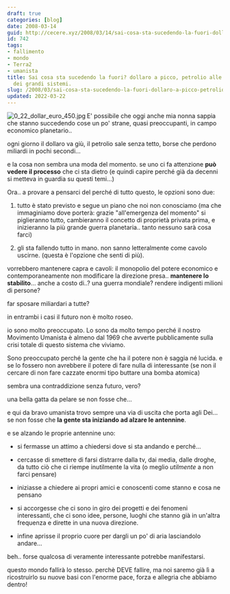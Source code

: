 ```yaml
---
draft: true
categories: [blog]
date: 2008-03-14
guid: http://cecere.xyz/2008/03/14/sai-cosa-sta-sucedendo-la-fuori-dollaro-a-picco-petrolio-alle-stelle-fallimento-dei-grandi-sistemi/
id: 742
tags:
- fallimento
- mondo
- Terra2
- umanista
title: Sai cosa sta sucedendo la fuori? dollaro a picco, petrolio alle stelle, fallimento
  dei grandi sistemi.
slug: /2008/03/sai-cosa-sta-sucedendo-la-fuori-dollaro-a-picco-petrolio-alle-stelle-fallimento-dei-grandi-sistemi/
updated: 2022-03-22
---
```


<img src='http://cecere.xyz/wp-content/uploads/sites/3/2008/03/0_22_dollar_euro_450.jpg' alt='0_22_dollar_euro_450.jpg' align="left" />E' possibile che oggi anche mia nonna sappia che stanno succedendo cose un po' strane, quasi preoccupanti, in campo economico planetario..
  
ogni giorno il dollaro va giù, il petrolio sale senza tetto, borse che perdono miliardi in pochi secondi…
  
e la cosa non sembra una moda del momento. se uno ci fa attenzione **può vedere il processo** che ci sta dietro (e quindi capire perché già da decenni si metteva in guardia su questi temi…)

Ora.. a provare a pensarci del perché di tutto questo, le opzioni sono due:
  
1) tutto è stato previsto e segue un piano che noi non conosciamo (ma che immaginiamo dove porterà: grazie "all'emergenza del momento" si piglieranno tutto, cambieranno il concetto di proprietà privata prima, e inizieranno la più grande guerra planetaria.. tanto nessuno sarà cosa farci)
  
2) gli sta fallendo tutto in mano. non sanno letteralmente come cavolo uscirne. (questa è l'opzione che senti di più).
  
vorrebbero mantenere capra e cavoli: il monopolio del potere economico e contemporaneamente non modificare la direzione presa.. **mantenere lo stabilito**… anche a costo di..? una guerra mondiale? rendere indigenti milioni di persone?
  
far sposare miliardari a tutte?

in entrambi i casi il futuro non è molto roseo.
  
io sono molto preoccupato. Lo sono da molto tempo perché il nostro Movimento Umanista è almeno dal 1969 che avverte pubblicamente sulla crisi totale di questo sistema che viviamo.
  
Sono preoccupato perché la gente che ha il potere non è saggia né lucida. e se lo fossero non avrebbere il potere di fare nulla di interessante (se non il cercare di non fare cazzate enormi tipo buttare una bomba atomica)
  
sembra una contraddizione senza futuro, vero?

una bella gatta da pelare se non fosse che…
  
e qui da bravo umanista trovo sempre una via di uscita che porta agli Dei… se non fosse che **la gente sta iniziando ad alzare le antennine**.
  
e se alzando le proprie antennine uno:
  
- si fermasse un attimo a chiedersi dove si sta andando e perché…
  
- cercasse di smettere di farsi distrarre dalla tv, dai media, dalle droghe, da tutto ciò che ci riempe inutilmente la vita (o meglio _utilmente_ a non farci pensare)
  
- iniziasse a chiedere ai propri amici e conoscenti come stanno e cosa ne pensano
  
- si accorgesse che ci sono in giro dei progetti e dei fenomeni interessanti, che ci sono idee, persone, luoghi che stanno già in un'altra frequenza e dirette in una nuova direzione.
  
- infine aprisse il proprio cuore per dargli un po' di aria lasciandolo andare…

beh.. forse qualcosa di veramente interessante potrebbe manifestarsi.
  
questo mondo fallirà lo stesso. perchè DEVE fallire, ma noi saremo già lì a ricostruirlo su nuove basi con l'enorme pace, forza e allegria che abbiamo dentro!